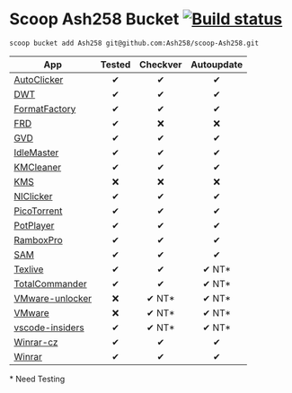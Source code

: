 # Scoop Ash258 Bucket [![Build status](https://ci.appveyor.com/api/projects/status/rfexd4x83q5thr55?svg=true)](https://ci.appveyor.com/project/Ash258/scoop-ash258)

`scoop bucket add Ash258 git@github.com:Ash258/scoop-Ash258.git`

| App                                       | Tested | Checkver | Autoupdate |
| ----------------------------------------- | :----: | :------: | :--------: |
| [AutoClicker](./AutoClicker.json)         | ✔      | ✔        | ✔          |
| [DWT](./DWT.json)                         | ✔      | ✔        | ✔          |
| [FormatFactory](./FormatFactory.json)     | ✔      | ✔        | ✔          |
| [FRD](./FRD.json)                         | ✔      | ❌        | ❌          |
| [GVD](./GVD.json)                         | ✔      | ✔        | ✔          |
| [IdleMaster](./IdleMaster.json)           | ✔      | ✔        | ✔          |
| [KMCleaner](./KMCleaner.json)             | ✔      | ✔        | ✔          |
| [KMS](./KMS.json)                         | ❌      | ❌        | ❌          |
| [NIClicker](./NIClicker.json)             | ✔      | ✔        | ✔          |
| [PicoTorrent](./PicoTorrent.json)         | ✔      | ✔        | ✔          |
| [PotPlayer](./PotPlayer.json)             | ✔      | ✔        | ✔          |
| [RamboxPro](./RamboxPro.json)             | ✔      | ✔        | ✔          |
| [SAM](./SAM.json)                         | ✔      | ✔        | ✔          |
| [Texlive](./Texlive.json)                 | ✔      | ✔        | ✔ NT*      |
| [TotalCommander](./TotalCommander.json)   | ✔      | ✔        | ✔ NT*      |
| [VMware-unlocker](./VMware-unlocker.json) | ❌      | ✔ NT*    | ✔ NT*      |
| [VMware](./VMware.json)                   | ❌      | ✔ NT*    | ✔ NT*      |
| [vscode-insiders](./vscode-insiders.json) | ✔      | ✔ NT*    | ✔  NT*     |
| [Winrar-cz](./Winrar-cz.json)             | ✔      | ✔        | ✔          |
| [Winrar](./Winrar.json)                   | ✔      | ✔        | ✔          |

\* Need Testing
